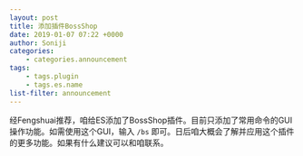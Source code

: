 ```yaml
---
layout: post
title: 添加插件BossShop
date: 2019-01-07 07:22 +0000
author: Soniji
categories: 
    - categories.announcement
tags: 
    - tags.plugin
    - tags.es.name
list-filter: announcement
---
```

经Fengshuai推荐，咱给ES添加了BossShop插件。目前只添加了常用命令的GUI操作功能。如需使用这个GUI，输入 `/bs` 即可。日后咱大概会了解并应用这个插件的更多功能。如果有什么建议可以和咱联系。